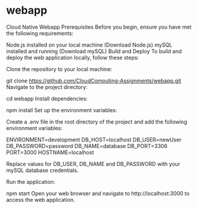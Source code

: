 # webapp

Cloud Native Webapp
Prerequisites
Before you begin, ensure you have met the following requirements:

Node.js installed on your local machine (Download Node.js)
mySQL installed and running (Download mySQL)
Build and Deploy
To build and deploy the web application locally, follow these steps:

Clone the repository to your local machine:

git clone https://github.com/CloudComputing-Assignments/webapp.git
Navigate to the project directory:

cd webapp
Install dependencies:

npm install
Set up the environment variables:

Create a .env file in the root directory of the project and add the following environment variables:

ENVIRONMENT=development
DB_HOST=localhost
DB_USER=newUser
DB_PASSWORD=password
DB_NAME=database
DB_PORT=3306
PORT=3000
HOSTNAME=localhost

Replace values for DB_USER, DB_NAME and DB_PASSWORD with your mySQL database credentials.

Run the application:

npm start
Open your web browser and navigate to http://localhost:3000 to access the web application.